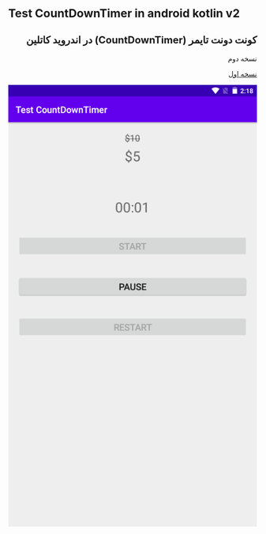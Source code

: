 
<h1 style="font-size:23px;">Test CountDownTimer in android kotlin v2</h1>
<h2 style="font-size:20px;" dir="rtl">
  کونت دونت تایمر (CountDownTimer)  در اندروید کاتلین
</h2><p dir="rtl">نسخه دوم</p>
<a href="https://github.com/alirezsbashi/Test-CountDownTimer-in-android-kotlin">
<p dir="rtl">نسخه اول</p>
  </a>
<img src="sce001.png" alt="Test CountDownTimer in android kotlin v2" title="Test CountDownTimer in android kotlin v2">

